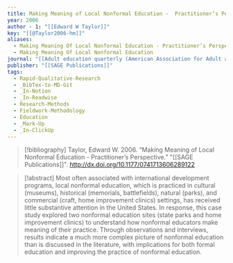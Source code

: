 ```yaml
---
title: Making Meaning of Local Nonformal Education -  Practitioner’s Perspective
year: 2006
author - 1: "[[Edward W Taylor]]"
key: "[[@Taylor2006-hm]]"
aliases:
  - Making Meaning Of Local Nonformal Education - Practitioner’s Perspective
  - Making Meaning Of Local Nonformal Education
journal: "[[Adult education quarterly (American Association for Adult and Continuing Education)]]"
publisher: "[[SAGE Publications]]"
tags:
  - Rapid-Qualitative-Research
  - _BibTex-to-MD-Git
  - _In-Notion
  - _In-Readwise
  - Research-Methods
  - Fieldwork-Methodology
  - Education
  - _Mark-Up
  - _In-ClickUp
---
```


> [!bibliography]
> Taylor, Edward W. 2006. “Making Meaning of Local Nonformal Education -  Practitioner’s Perspective.” "[[SAGE Publications]]". http://dx.doi.org/10.1177/0741713606289122

> [!abstract]
> Most often associated with international development programs, local nonformal education, which is practiced in cultural (museums), historical (memorials, battlefields), natural (parks), and commercial (craft, home improvement clinics) settings, has received little substantive attention in the United States. In response, this case study explored two nonformal education sites (state parks and home improvement clinics) to understand how nonformal educators make meaning of their practice. Through observations and interviews, results indicate a much more complex picture of nonformal education than is discussed in the literature, with implications for both formal education and improving the practice of nonformal education.